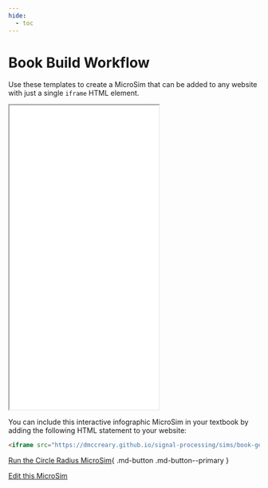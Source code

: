 ```yaml
---
hide:
  - toc
---
```

# Book Build Workflow

Use these templates to create a MicroSim that can
be added to any website with just a single ```iframe``` HTML element.

<iframe src="./main.html" height="610px" scrolling="no"
  style="overflow: hidden;"></iframe>

You can include this interactive infographic MicroSim in your textbook
by adding the following HTML statement to your website:

```html
<iframe src="https://dmccreary.github.io/signal-processing/sims/book-gen-workflow/main.html" height="610px" scrolling="no" style="overflow: hidden;"></iframe>
```

[Run the Circle Radius MicroSim](./main.html){ .md-button .md-button--primary }

[Edit this MicroSim](https://editor.p5js.org/dmccreary/sketches/dJq4nTXE4)